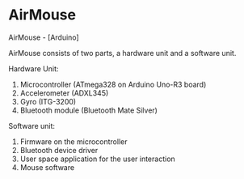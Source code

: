 # AirMouse
AirMouse - [Arduino]

AirMouse consists of two parts, a hardware unit and a software unit.

Hardware Unit:
1.	Microcontroller (ATmega328 on Arduino Uno-R3 board)
2.	Accelerometer (ADXL345)
3.	Gyro (ITG-3200)
4.	Bluetooth module (Bluetooth Mate Silver)

Software unit:
1.	Firmware on the microcontroller
2.	Bluetooth device driver
3.	User space application for the user interaction
4.	Mouse software
